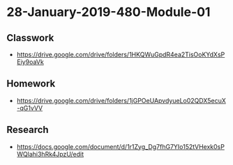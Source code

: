 # 28-January-2019-480-Module-01

## Classwork

- https://drive.google.com/drive/folders/1HKQWuGpdR4ea2TisOoKYdXsPEiy9oaVk

## Homework

- https://drive.google.com/drive/folders/1jGPOeUApvdyueLo02QDX5ecuX-qG1vVV

## Research

- https://docs.google.com/document/d/1r1Zyg_Dg7fhG7YIo152tVHexk0sPWQlahi3hRk4JpzU/edit
